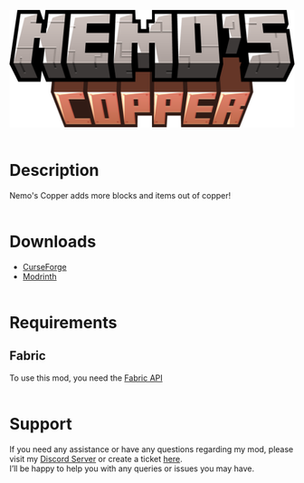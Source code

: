 ![Nemo's Copper](https://github.com/NemoNotFound/NemoNotFound/blob/master/resources/minecraft_projects/titles/png/nemos_copper.png?raw=true)
<br><br>

# Description
Nemo's Copper adds more blocks and items out of copper!
<br>
<br>

# Downloads
- [CurseForge](https://curseforge.com/minecraft/mc-mods/nemos-copper)
- [Modrinth](https://modrinth.com/mod/nemos-copper)
  <br>
  <br>

# Requirements
## Fabric
To use this mod, you need the [Fabric API](https://www.curseforge.com/minecraft/mc-mods/fabric-api)
<br><br>

# Support
If you need any assistance or have any questions regarding my mod,
please visit my [Discord Server](https://discord.com/invite/yxs9dga) or create a ticket [here](https://github.com/NemoNotFound/NemosCopper/issues). <br>
I’ll be happy to help you with any queries or issues you may have.